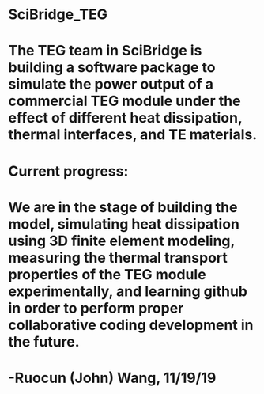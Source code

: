 # SciBridge_TEG

# The TEG team in SciBridge is building a software package to simulate the power output of a commercial TEG module under the effect of different heat dissipation, thermal interfaces, and TE materials. 

# Current progress:
# We are in the stage of building the model, simulating heat dissipation using 3D finite element modeling, measuring the thermal transport properties of the TEG module experimentally, and learning github in order to perform proper collaborative coding development in the future.

# -Ruocun (John) Wang, 11/19/19


